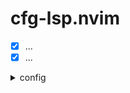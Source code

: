 # cfg-lsp.nvim
  - [x] ...
  - [x] ...
<details>
<summary> config  </summary>

```lua

```
</details>
